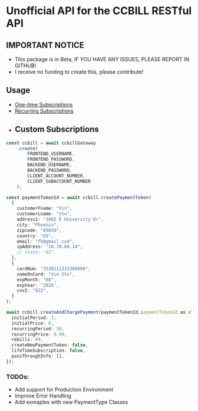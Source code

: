# Unofficial API for the CCBILL RESTful API

## IMPORTANT NOTICE
- This package is in Beta, IF YOU HAVE ANY ISSUES, PLEASE REPORT IN GITHUB!
- I receive no funding to create this, please contribute!

## Usage
-  [One-time Subscriptions](https://github.com/yaKsirhC/ccbill-restful-api/blob/master/examples/oneTimeSubscription.md)
- [Recurring Subscriptions](https://github.com/yaKsirhC/ccbill-restful-api/blob/master/examples/recurringSubscription.md)
- ## Custom Subscriptions 
```ts
const ccbill = await ccbillGateway
	.create(
		FRONTEND_USERNAME, 
		FRONTEND_PASSWORD, 
		BACKEND_USERNAME, 
		BACKEND_PASSWORD, 
		CLIENT_ACCOUNT_NUMBER, 
		CLIENT_SUBACCOUNT_NUMBER
	);

const paymentTokenId = await ccbill.createPaymentToken(
  {
    customerFname: "Vin",
    customerLname: "Stu",
    address1: "3402 E University Dr",
    city: "Phoenix",
    zipcode: "85034",
    country: "US",
    email: "fk@gmail.com",
    ipAddress: "10.70.60.14",
    // state: "AZ",
  },
  {
    cardNum: "3530111333300000",
    nameOnCard: "Vin Stu",
    expMonth: "08",
    expYear: "2026",
    cvv2: "822",
  }
);

await ccbill.createAndChargePayment(paymentTokenId.paymentTokenId as string, {
  initialPeriod: 3,
  initialPrice: 0,
  recurringPeriod: 30,
  recurringPrice: 9.99,
  rebills: 99,
  createNewPaymentToken: false,
  lifeTimeSubscription: false,
  passThroughInfo: [],
});
```

### TODOs:

- Add support for Production Environment
- Improve Error Handling
- Add exmaples with new PaymentType Classes
